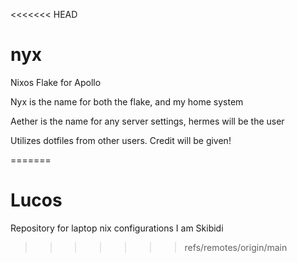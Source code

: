<<<<<<< HEAD
# nyx
Nixos Flake for Apollo

Nyx is the name for both the flake, and my home system

Aether is the name for any server settings, hermes will be the user

Utilizes dotfiles from other users. Credit will be given!

=======
# Lucos
Repository for laptop nix configurations
I am Skibidi
>>>>>>> refs/remotes/origin/main
